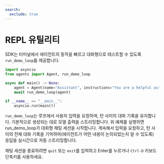 ```yaml
---
search:
  exclude: true
---
```

# REPL 유틸리티

SDK는 터미널에서 에이전트의 동작을 빠르고 대화형으로 테스트할 수 있도록 `run_demo_loop`를 제공합니다.


```python
import asyncio
from agents import Agent, run_demo_loop

async def main() -> None:
    agent = Agent(name="Assistant", instructions="You are a helpful assistant.")
    await run_demo_loop(agent)

if __name__ == "__main__":
    asyncio.run(main())
```

`run_demo_loop`는 루프에서 사용자 입력을 요청하며, 턴 사이의 대화 기록을 유지합니다. 기본적으로 생성되는 대로 모델 출력을 스트리밍합니다. 위 예제를 실행하면 run_demo_loop가 대화형 채팅 세션을 시작합니다. 계속해서 입력을 요청하고, 턴 사이의 전체 대화 기록을 기억하여(에이전트가 어떤 내용이 논의되었는지 알 수 있도록) 응답을 실시간으로 자동 스트리밍합니다.

채팅 세션을 종료하려면 `quit` 또는 `exit`를 입력하고 Enter를 누르거나 `Ctrl-D` 키보드 단축키를 사용하세요.